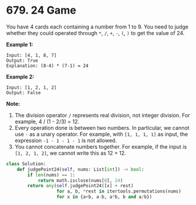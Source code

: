 # 679. 24 Game

You have 4 cards each containing a number from 1 to 9. You need to judge whether they could operated through `*`, `/`, `+`, `-`, `(`, `)` to get the value of 24.

**Example 1:**

```text
Input: [4, 1, 8, 7]
Output: True
Explanation: (8-4) * (7-1) = 24
```

**Example 2:**

```text
Input: [1, 2, 1, 2]
Output: False
```

**Note:**

1. The division operator `/` represents real division, not integer division. For example, 4 / \(1 - 2/3\) = 12.
2. Every operation done is between two numbers. In particular, we cannot use `-` as a unary operator. For example, with `[1, 1, 1, 1]` as input, the expression `-1 - 1 - 1 - 1` is not allowed.
3. You cannot concatenate numbers together. For example, if the input is `[1, 2, 1, 2]`, we cannot write this as 12 + 12.

```python
class Solution:
    def judgePoint24(self, nums: List[int]) -> bool:
        if len(nums) == 1:
            return math.isclose(nums[0], 24)
        return any(self.judgePoint24([x] + rest)
                   for a, b, *rest in itertools.permutations(nums)
                   for x in {a+b, a-b, a*b, b and a/b})
```

